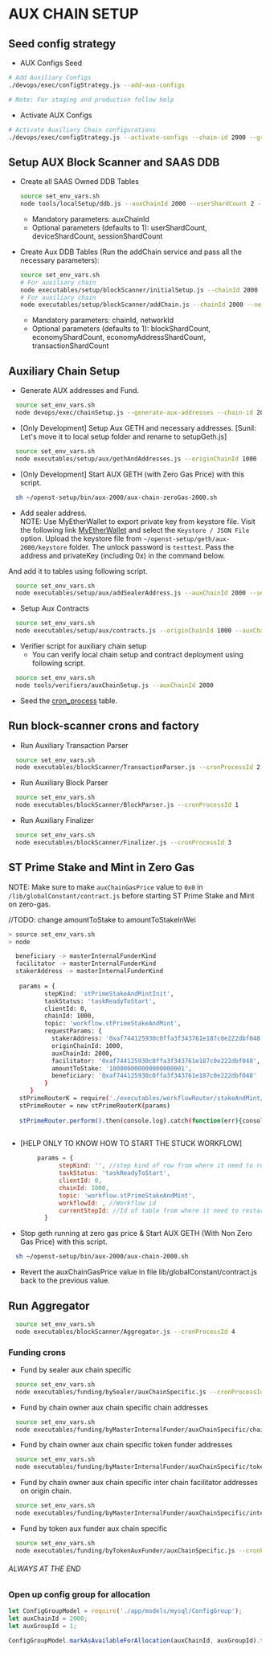 # AUX CHAIN SETUP

## Seed config strategy

* AUX Configs Seed
```bash
# Add Auxiliary Configs
./devops/exec/configStrategy.js --add-aux-configs

# Note: For staging and production follow help
```

* Activate AUX Configs
```bash
# Activate Auxiliary Chain configurations
./devops/exec/configStrategy.js --activate-configs --chain-id 2000 --group-id 1
```

## Setup AUX Block Scanner and SAAS DDB

* Create all SAAS Owned DDB Tables
  ```bash
  source set_env_vars.sh
  node tools/localSetup/ddb.js --auxChainId 2000 --userShardCount 2 --deviceShardCount 2 --sessionShardCount 2 [Sunil: Let's move them in executables]  
  ```
  * Mandatory parameters: auxChainId
  * Optional parameters (defaults to 1): userShardCount, deviceShardCount, sessionShardCount

* Create Aux DDB Tables (Run the addChain service and pass all the necessary parameters):
    ```bash
    source set_env_vars.sh
    # For auxiliary chain
    node executables/setup/blockScanner/initialSetup.js --chainId 2000 
    # For auxiliary chain
    node executables/setup/blockScanner/addChain.js --chainId 2000 --networkId 2000 --blockShardCount 1 --transactionShardCount 1 --economyShardCount 2 --economyAddressShardCount 2
    ```   
    * Mandatory parameters: chainId, networkId
    * Optional parameters (defaults to 1): blockShardCount, economyShardCount, economyAddressShardCount, transactionShardCount


## Auxiliary Chain Setup

* Generate AUX addresses and Fund.
```bash
  source set_env_vars.sh
  node devops/exec/chainSetup.js --generate-aux-addresses --chain-id 200
```

* [Only Development] Setup Aux GETH and necessary addresses. [Sunil: Let's move it to local setup folder and rename to setupGeth.js]
```bash
  source set_env_vars.sh
  node executables/setup/aux/gethAndAddresses.js --originChainId 1000 --auxChainId 2000
```

* [Only Development] Start AUX GETH (with Zero Gas Price) with this script.
```bash
  sh ~/openst-setup/bin/aux-2000/aux-chain-zeroGas-2000.sh
```

* Add sealer address.  
NOTE: Use MyEtherWallet to export private key from keystore file. 
Visit the following link [MyEtherWallet](https://www.myetherwallet.com/#view-wallet-info) and select the `Keystore / JSON File` option. 
Upload the keystore file from `~/openst-setup/geth/aux-2000/keystore` folder. The unlock password is 
`testtest`. Pass the address and privateKey (including 0x) in the command below.

And add it to tables using following script.
```bash
  source set_env_vars.sh
  node executables/setup/aux/addSealerAddress.js --auxChainId 2000 --sealerAddress '0xabc...' --sealerPrivateKey '0xabc...'
```

* Setup Aux Contracts
```bash
  source set_env_vars.sh
  node executables/setup/aux/contracts.js --originChainId 1000 --auxChainId 2000
```

* Verifier script for auxiliary chain setup
    - You can verify local chain setup and contract deployment using following script.
```bash
  source set_env_vars.sh
  node tools/verifiers/auxChainSetup.js --auxChainId 2000
```

* Seed the [cron_process](https://github.com/OpenSTFoundation/saas-api/blob/master/cronProcessSeed.md) table.
   
## Run block-scanner crons and factory

* Run Auxiliary Transaction Parser
```bash
  source set_env_vars.sh
  node executables/blockScanner/TransactionParser.js --cronProcessId 2
```

* Run Auxiliary Block Parser
```bash
  source set_env_vars.sh
  node executables/blockScanner/BlockParser.js --cronProcessId 1
```

* Run Auxiliary Finalizer
```bash
  source set_env_vars.sh
  node executables/blockScanner/Finalizer.js --cronProcessId 3
```

## ST Prime Stake and Mint in Zero Gas

NOTE: Make sure to make `auxChainGasPrice` value to `0x0` in `/lib/globalConstant/contract.js` before starting ST Prime 
Stake and Mint on zero-gas.

//TODO: change amountToStake to amountToStakeInWei
```bash
> source set_env_vars.sh
> node

  beneficiary -> masterInternalFunderKind
  facilitator -> masterInternalFunderKind
  stakerAddress -> masterInternalFunderKind
  
   params = {
          stepKind: 'stPrimeStakeAndMintInit',
          taskStatus: 'taskReadyToStart',
          clientId: 0,
          chainId: 1000,
          topic: 'workflow.stPrimeStakeAndMint',
          requestParams: {
            stakerAddress: '0xaf744125930c0ffa3f343761e187c0e222dbf048', 
            originChainId: 1000, 
            auxChainId: 2000, 
            facilitator: '0xaf744125930c0ffa3f343761e187c0e222dbf048', 
            amountToStake: '100000000000000000001', 
            beneficiary: '0xaf744125930c0ffa3f343761e187c0e222dbf048'
          }
      }
   stPrimeRouterK = require('./executables/workflowRouter/stakeAndMint/StPrimeRouter')
   stPrimeRouter = new stPrimeRouterK(params)
   
   stPrimeRouter.perform().then(console.log).catch(function(err){console.log('err', err)})
   
```
* [HELP ONLY TO KNOW HOW TO START THE STUCK WORKFLOW]
```js
        params = {
              stepKind: '', //step kind of row from where it need to restart
              taskStatus: 'taskReadyToStart',
              clientId: 0,
              chainId: 1000,
              topic: 'workflow.stPrimeStakeAndMint',
              workflowId: , //Workflow id
              currentStepId: //Id of table from where it need to restart
          }
```

* Stop geth running at zero gas price & Start AUX GETH (With Non Zero Gas Price) with this script.
```bash
  sh ~/openst-setup/bin/aux-2000/aux-chain-2000.sh
```

* Revert the auxChainGasPrice value in file lib/globalConstant/contract.js back to the previous value.

## Run Aggregator
```bash
  source set_env_vars.sh
  node executables/blockScanner/Aggregator.js --cronProcessId 4
```


### Funding crons

* Fund by sealer aux chain specific
```bash
  source set_env_vars.sh
  node executables/funding/bySealer/auxChainSpecific.js --cronProcessId 11
```

* Fund by chain owner aux chain specific chain addresses
```bash
  source set_env_vars.sh
  node executables/funding/byMasterInternalFunder/auxChainSpecific/chainAddresses.js --cronProcessId 10
```

* Fund by chain owner aux chain specific token funder addresses
```bash
  source set_env_vars.sh
  node executables/funding/byMasterInternalFunder/auxChainSpecific/tokenFunderAddresses.js --cronProcessId 15
```

* Fund by chain owner aux chain specific inter chain facilitator addresses on origin chain.
```bash
  source set_env_vars.sh
  node executables/funding/byMasterInternalFunder/auxChainSpecific/interChainFacilitatorAddresses.js --cronProcessId 16
```

* Fund by token aux funder aux chain specific
```bash
  source set_env_vars.sh
  node executables/funding/byTokenAuxFunder/auxChainSpecific.js --cronProcessId 12
```


###### ALWAYS AT THE END
### Open up config group for allocation
```js
let ConfigGroupModel = require('./app/models/mysql/ConfigGroup');
let auxChainId = 2000;
let auxGroupId = 1;

ConfigGroupModel.markAsAvailableForAllocation(auxChainId, auxGroupId).then(console.log);
```
